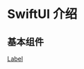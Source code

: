 

# SwiftUI 介绍





## 基本组件

[Label](https://github.com/lengdaxia/myblogs/blob/master/blogs/swiftui/01-Label=Text+Image)

